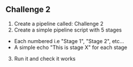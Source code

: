 ## Challenge 2

1) Create a pipeline called: Challenge 2
2) Create a simple pipeline script with 5 stages
- Each numbered i.e "Stage 1", "Stage 2", etc...
- A simple echo "This is stage X" for each stage
3) Run it and check it works
